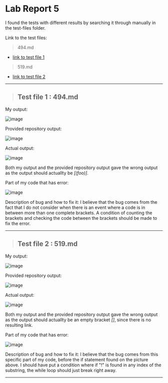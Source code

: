 # Lab Report 5

I found the tests with different results by searching it through manually in the test-files folder. 

Link to the test files:
> 494.md
* [link to test file 1](https://github.com/nidhidhamnani/markdown-parser/blob/main/test-files/494.md)

> 519.md
* [link to test file 2](https://github.com/nidhidhamnani/markdown-parser/blob/main/test-files/519.md)

---
> ## Test file 1 : 494.md

My output:

![image](https://user-images.githubusercontent.com/86458122/171515128-359562d2-f3d7-4fdf-a670-5e129e3648c5.png)

Provided repository output:

![image](https://user-images.githubusercontent.com/86458122/171515133-c9c2a160-9b9c-4abc-b043-b70c8ded0639.png)

Actual output:

![image](https://user-images.githubusercontent.com/86458122/171515168-ec99e453-7601-4b28-838c-661ffd57aeb9.png)

Both my output and the provided repository output gave the wrong output as the output should actuallty be *[(foo)]*.


Part of my code that has error:


![image](https://user-images.githubusercontent.com/86458122/171515163-30fee906-8244-4ffe-8e2a-687c61101027.png)

Description of bug and how to fix it: I believe that the bug comes from the fact that I do not consider when there is an event where a code is in between more than one complete brackets. A condition of counting the brackets and checking the code between the brackets should be made to fix the error.

---

> ## Test file 2 : 519.md

My output:

![image](https://user-images.githubusercontent.com/86458122/171516706-166ee210-4a79-4844-aed4-c8aafd98c4ae.png)

Provided repository output:

![image](https://user-images.githubusercontent.com/86458122/171516695-fb9ae7c5-7129-4613-b8e7-1ef24a6130c5.png)

Actual output:

![image](https://user-images.githubusercontent.com/86458122/171516705-a27172e3-b035-4f5c-b194-7e2d14631415.png)

Both my output and the provided repository output gave the wrong output as the output should actuallty be an empty bracket *[]*, since there is no resulting link.


Part of my code that has error:


![image](https://user-images.githubusercontent.com/86458122/171516708-1673751b-b75c-43d5-badf-b3b493f05c6e.png)

Description of bug and how to fix it: I believe that the bug comes from this specific part of my code, before the if statement found on the picture above. I should have put a condition where if "!" is found in any index of the substring, the while loop should just break right away.

---


